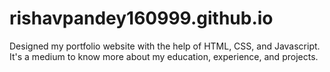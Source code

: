 # rishavpandey160999.github.io
Designed my portfolio website with the help of HTML, CSS, and Javascript. It's a medium to know more about my education, experience, and projects. 
